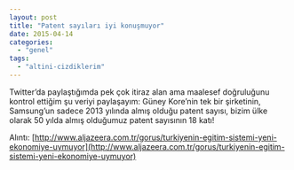 ```yaml
---
layout: post
title: "Patent sayıları iyi konuşmuyor"
date: 2015-04-14
categories: 
  - "genel"
tags: 
  - "altini-cizdiklerim"
---
```


Twitter’da paylaştığımda pek çok itiraz alan ama maalesef doğruluğunu kontrol ettiğim şu veriyi paylaşayım: Güney Kore’nin tek bir şirketinin, Samsung’un sadece 2013 yılında almış olduğu patent sayısı, bizim ülke olarak 50 yılda almış olduğumuz patent sayısının 18 katı!

Alıntı: [http://www.aljazeera.com.tr/gorus/turkiyenin-egitim-sistemi-yeni-ekonomiye-uymuyor](http://www.aljazeera.com.tr/gorus/turkiyenin-egitim-sistemi-yeni-ekonomiye-uymuyor)
